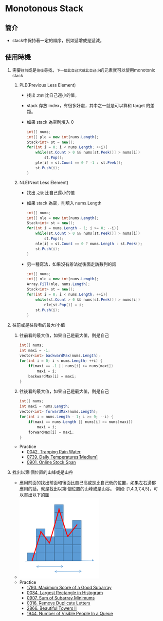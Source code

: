 # Monotonous Stack

## 簡介

- stack中保持著一定的順序，例如遞增或是遞減。

## 使用時機

1. 需要`往前`或是`往後`尋找，`下一個比自己大或比自己小`的元素就可以使用monotonic stack

   1. PLE(Previous Less Element)
      - 找出 `之前` 比自己還小的值。
      - stack 存放 index，有很多好處，其中之一就是可以算和 target 的差距。
      - 如果 stack 為空則填入 0

        ```csharp
        int[] nums;
        int[] ple = new int[nums.Length];
        Stack<int> st = new();
        for(int i = 0; i < nums.Length; ++i){
            while(st.Count > 0 && nums[st.Peek()] > nums[i]) 
                st.Pop();
            ple[i] = st.Count == 0 ? -1 : st.Peek();
            st.Push(i);
        }
        ```

   2. NLE(Next Less Element)
      - 找出 `之後` 比自己還小的值
      - 如果 stack 為空，則填入 nums.Length

        ```csharp
        int[] nums;
        int[] nle = new int[nums.Length];
        Stack<int> st = new();
        for(int i = nums.Length - 1; i >= 0; --i){
            while(st.Count > 0 && nums[st.Peek()] > nums[i]) 
                st.Pop();
            nle[i] = st.Count == 0 ? nums.Length : st.Peek();
            st.Push(i);
        }
        ```

      - 另一種寫法，如果沒有辦法從後面走訪數列的話

        ```csharp
        int[] nums;
        int[] nle = new int[nums.Length];
        Array.Fill(nle, nums.Length);
        Stack<int> st = new();
        for(int i = 0; i < nums.Length; ++i){
            while(st.Count > 0 && nums[st.Peek()] > nums[i])
                nle[st.Pop()] = i;
            st.Push(i);
        }
        ```

2. 往前或是往後看的最大/小值
   1. 往前看的最大值，如果自己是最大值，則是自己

        ```csharp
        int[] nums;
        int maxi = -1;
        vector<int> backwardMax(nums.Length);
        for(int i = 0; i < nums.Length; ++i) {
            if(maxi == -1 || nums[i] >= nums[maxi])
                maxi = i;
            backwardMax[i] = maxi;
        }
        ```

   2. 往後看的最大值，如果自己是最大值，則是自己

        ```csharp
        int[] nums;
        int maxi = nums.Length;
        vector<int> forwardMax(nums.Length);
        for(int i = nums.Length - 1; i >= 0; --i) {
            if(maxi == nums.Length || nums[i] >= nums[maxi])
                maxi = i;
            forwardMax[i] = maxi;
        }
        ```

   - Practice
     - [0042. Trapping Rain Water](https://leetcode.com/problems/trapping-rain-water/)
     - [0739. Daily Temperatures[Medium]](https://leetcode.com/problems/daily-temperatures/)
     - [0901. Online Stock Span](https://leetcode.com/problems/online-stock-span/description/)

3. 找出以第i個位置的山峰或是山谷
   - 應用前面的找出前面和後面比自己高或是比自己低的位置，如果左右邊都應用的話，就是找出以第i個位置的山峰或是山谷。
例如: [1,4,3,7,4,5]，可以畫出以下的圖
   - ![Alt text](image.png)
   - Practice
     - [1793. Maximum Score of a Good Subarray](https://leetcode.com/problems/maximum-score-of-a-good-subarray/description)
     - [0084. Largest Rectangle in Histogram](https://leetcode.com/problems/largest-rectangle-in-histogram/)
     - [0907. Sum of Subarray Minimums](https://leetcode.com/problems/sum-of-subarray-minimums/description/)
     - [0316. Remove Duplicate Letters](https://leetcode.com/problems/remove-duplicate-letters/description/?envType=daily-question&envId=2023-09-26)
     - [2866. Beautiful Towers II](https://leetcode.com/problems/beautiful-towers-ii/description/)
     - [1944. Number of Visible People In a Queue](https://leetcode.com/problems/number-of-visible-people-in-a-queue/description/)
